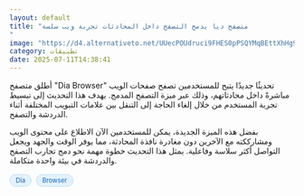 ```yaml
---
layout: default
title: "متصفح ديا يدمج التصفح داخل المحادثات تجربة ويب سلسة
"
image: "https://d4.alternativeto.net/UUecPOUdruci9FHES0pPSQYMqBEttXhHg9gyAG_1DYk/rs:fill:1520:760:0/g:ce:0:0/YWJzOi8vZGlzdC9jb250ZW50LzE3NTIyNDQ3MjE1NTQucG5n.png"
category: تطبيقات
date: 2025-07-11T14:38:41
---
```


أطلق متصفح "Dia Browser" تحديثًا جديدًا يتيح للمستخدمين تصفح صفحات الويب مباشرةً داخل محادثاتهم، وذلك عبر ميزة التصفح المدمج. يهدف هذا التحديث إلى تبسيط تجربة المستخدم من خلال إلغاء الحاجة إلى التنقل بين علامات التبويب المختلفة أثناء الدردشة والتصفح.

بفضل هذه الميزة الجديدة، يمكن للمستخدمين الآن الاطلاع على محتوى الويب ومشارككته مع الآخرين دون مغادرة نافذة المحادثة، مما يوفر الوقت والجهد ويجعل التواصل أكثر سلاسة وفاعلية. يمثل هذا التحديث خطوة مهمة نحو دمج تجارب التصفح والدردشة في بيئة واحدة متكاملة.

<div style="margin-top:2px; margin-bottom:2px;"><a href="https://bidjadraft.github.io/?query=Dia" style="background:#e3f2fd; color:#1565c0; font-size:80%; border-radius:12px; padding:3px 10px; margin:2px 4px 2px 0; display:inline-block; border:1px solid #bbdefb; text-decoration:none;">Dia</a> <a href="https://bidjadraft.github.io/?query=Browser" style="background:#e3f2fd; color:#1565c0; font-size:80%; border-radius:12px; padding:3px 10px; margin:2px 4px 2px 0; display:inline-block; border:1px solid #bbdefb; text-decoration:none;">Browser</a></div><br><br>
